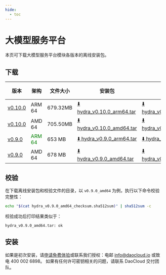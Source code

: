 ```yaml
---
hide:
  - toc
---
```


# 大模型服务平台

本页可下载大模型服务平台模块各版本的离线安装包。

## 下载

| 版本 | 架构 | 文件大小 | 安装包 | 校验文件 | 更新日期 |
| ---- | --- | ------ | ------ | ------ | ------- |
| [v0.10.0](../../hydra/intro/release-notes.md) | ARM 64 | 679.32MB | [:arrow_down: hydra_v0.10.0_arm64.tar](https://qiniu-download-public.daocloud.io/DaoCloud_Enterprise/hydra_v0.10.0_arm64.tar) | [:arrow_down: hydra_v0.10.0_arm64_checksum.sha512sum](https://qiniu-download-public.daocloud.io/DaoCloud_Enterprise/hydra_v0.10.0_arm64_checksum.sha512sum) | 2025-09-30 |
| [v0.10.0](../../hydra/intro/release-notes.md) | AMD 64 | 705.50MB | [:arrow_down: hydra_v0.10.0_amd64.tar](https://qiniu-download-public.daocloud.io/DaoCloud_Enterprise/hydra_v0.10.0_amd64.tar) | [:arrow_down: hydra_v0.10.0_amd64_checksum.sha512sum](https://qiniu-download-public.daocloud.io/DaoCloud_Enterprise/hydra_v0.10.0_amd64_checksum.sha512sum) | 2025-09-30 |
| [v0.9.0](../../hydra/intro/release-notes.md) | <font color="green">ARM 64</font> | 653 MB | [:arrow_down: hydra_v0.9.0_arm64.tar](https://qiniu-download-public.daocloud.io/DaoCloud_Enterprise/hydra_v0.9.0_arm64.tar) | [:arrow_down: hydra_v0.9.0_arm64_checksum.sha512sum](https://qiniu-download-public.daocloud.io/DaoCloud_Enterprise/hydra_v0.9.0_arm64_checksum.sha512sum) | 2025-09-01 |
| [v0.9.0](../../hydra/intro/release-notes.md) | AMD 64 | 678 MB | [:arrow_down: hydra_v0.9.0_amd64.tar](https://qiniu-download-public.daocloud.io/DaoCloud_Enterprise/hydra_v0.9.0_amd64.tar) | [:arrow_down: hydra_v0.9.0_amd64_checksum.sha512sum](https://qiniu-download-public.daocloud.io/DaoCloud_Enterprise/hydra_v0.9.0_amd64_checksum.sha512sum) | 2025-09-01 |

## 校验

在下载离线安装包和校验文件的目录，以 `v0.9.0_amd64` 为例，执行以下命令校验完整性：

```sh
echo "$(cat hydra_v0.9.0_amd64_checksum.sha512sum)" | sha512sum -c
```

校验成功后打印结果类似于：

```none
hydra_v0.9.0_amd64.tar: ok
```

## 安装

如果是初次安装，请[申请免费体验](../../dce/license0.md)或联系我们授权：电邮 info@daocloud.io 或致电 400 002 6898。
如果有任何许可密钥相关的问题，请联系 DaoCloud 交付团队。
